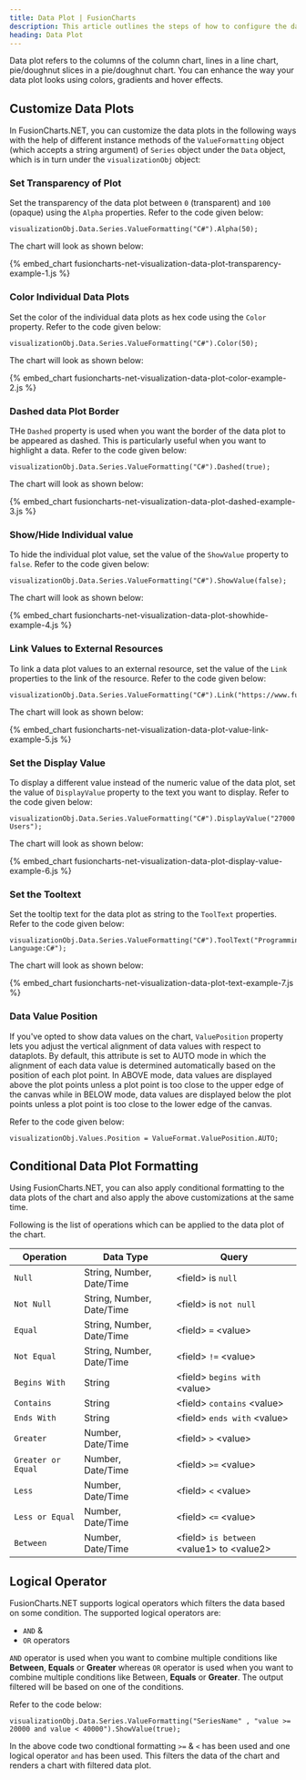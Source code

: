 ```yaml
---
title: Data Plot | FusionCharts
description: This article outlines the steps of how to configure the data plots.
heading: Data Plot
---
```


Data plot refers to the columns of the column chart, lines in a line chart, pie/doughnut slices in a pie/doughnut chart. You can enhance the way your data plot looks using colors, gradients and hover effects.

## Customize Data Plots

In FusionCharts.NET, you can customize the data plots in the following ways with the help of different instance methods of the `ValueFormatting` object (which accepts a string argument) of `Series` object under the `Data` object, which is in turn under the `visualizationObj` object:

### Set Transparency of Plot

Set the transparency of the data plot between `0` (transparent) and `100` (opaque) using the `Alpha` properties. Refer to the code given below:

```
visualizationObj.Data.Series.ValueFormatting("C#").Alpha(50);
```

The chart will look as shown below:

{% embed_chart fusioncharts-net-visualization-data-plot-transparency-example-1.js %}

### Color Individual Data Plots

Set the color of the individual data plots as hex code using the `Color` property. Refer to the code given below:

```
visualizationObj.Data.Series.ValueFormatting("C#").Color(50);
```

The chart will look as shown below:

{% embed_chart fusioncharts-net-visualization-data-plot-color-example-2.js %}

### Dashed data Plot Border

THe `Dashed` property is used when you want the border of the data plot to be appeared as dashed. This is particularly useful when you want to highlight a data. Refer to the code given below:

```
visualizationObj.Data.Series.ValueFormatting("C#").Dashed(true);
```

The chart will look as shown below:

{% embed_chart fusioncharts-net-visualization-data-plot-dashed-example-3.js %}

### Show/Hide Individual value

To hide the individual plot value, set the value of the `ShowValue` property to `false`. Refer to the code given below:

```
visualizationObj.Data.Series.ValueFormatting("C#").ShowValue(false);
```

The chart will look as shown below:

{% embed_chart fusioncharts-net-visualization-data-plot-showhide-example-4.js %}

### Link Values to External Resources

To link a data plot values to an external resource, set the value of the `Link` properties to the link of the resource. Refer to the code given below:

```
visualizationObj.Data.Series.ValueFormatting("C#").Link("https://www.fusioncharts.com/");
```

The chart will look as shown below:

{% embed_chart fusioncharts-net-visualization-data-plot-value-link-example-5.js %}

### Set the Display Value

To display a different value instead of the numeric value of the data plot, set the value of `DisplayValue` property to the text you want to display. Refer to the code given below:

```
visualizationObj.Data.Series.ValueFormatting("C#").DisplayValue("27000 Users");
```

The chart will look as shown below:

{% embed_chart fusioncharts-net-visualization-data-plot-display-value-example-6.js %}

### Set the Tooltext

Set the tooltip text for the data plot as string to the `ToolText` properties. Refer to the code given below:

```
visualizationObj.Data.Series.ValueFormatting("C#").ToolText("Programming Language:C#");
```

The chart will look as shown below:

{% embed_chart fusioncharts-net-visualization-data-plot-text-example-7.js %}

### Data Value Position

If you've opted to show data values on the chart, `ValuePosition` property lets you adjust the vertical alignment of data values with respect to dataplots. By default, this attribute is set to AUTO mode in which the alignment of each data value is determined automatically based on the position of each plot point. In ABOVE mode, data values are displayed above the plot points unless a plot point is too close to the upper edge of the canvas while in BELOW mode, data values are displayed below the plot points unless a plot point is too close to the lower edge of the canvas.

Refer to the code given below:

```
visualizationObj.Values.Position = ValueFormat.ValuePosition.AUTO;
```

## Conditional Data Plot Formatting

Using FusionCharts.NET, you can also apply conditional formatting to the data plots of the chart and also apply the above customizations at the same time.

Following is the list of operations which can be applied to the data plot of the chart.

Operation | Data Type | Query
--- | --- | ---
`Null` | String, Number, Date/Time | &lt;field&gt; is `null`
`Not Null` | String, Number, Date/Time| &lt;field&gt; is `not null`
`Equal` | String, Number, Date/Time | &lt;field&gt; `=` &lt;value&gt;
`Not Equal` | String, Number, Date/Time | &lt;field&gt; `!=` &lt;value&gt;
`Begins With` | String | &lt;field&gt; `begins with` &lt;value&gt;
`Contains` | String | &lt;field&gt; `contains` &lt;value&gt;
`Ends With` | String | &lt;field&gt; `ends with` &lt;value&gt;
`Greater` | Number, Date/Time | &lt;field&gt; `>` &lt;value&gt;
`Greater or Equal` | Number, Date/Time | &lt;field&gt; `>=` &lt;value&gt;
`Less` | Number, Date/Time | &lt;field&gt; `<` &lt;value&gt;
`Less or Equal` | Number, Date/Time | &lt;field&gt; `<=` &lt;value&gt;
`Between` | Number, Date/Time | &lt;field&gt; `is between` &lt;value1&gt; to &lt;value2&gt;

## Logical Operator

FusionCharts.NET supports logical operators which filters the data based on some condition. The supported logical operators are:

* `AND` &
* `OR` operators

`AND` operator is used when you want to combine multiple conditions like **Between**, **Equals** or **Greater** whereas `OR` operator is used when you want to combine multiple conditions like Between, **Equals** or **Greater**. The output filtered will be based on one of the conditions.

Refer to the code below:

```
visualizationObj.Data.Series.ValueFormatting("SeriesName" , "value >= 20000 and value < 40000").ShowValue(true);
```

In the above code two condtional formatting `>=` & `<` has been used and one logical operator `and` has been used. This filters the data of the chart and renders a chart with filtered data plot.